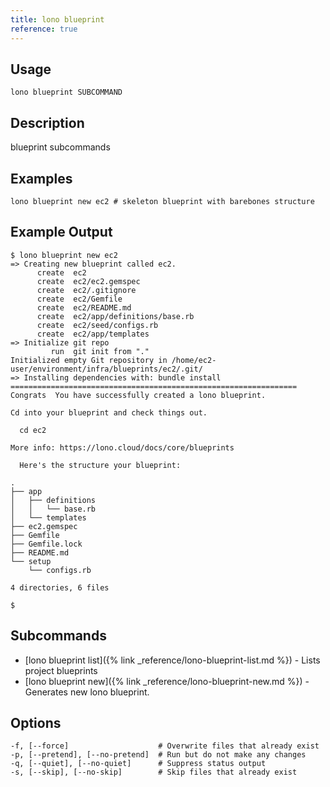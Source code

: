 ```yaml
---
title: lono blueprint
reference: true
---
```


## Usage

    lono blueprint SUBCOMMAND

## Description

blueprint subcommands

## Examples

    lono blueprint new ec2 # skeleton blueprint with barebones structure

## Example Output

    $ lono blueprint new ec2
    => Creating new blueprint called ec2.
          create  ec2
          create  ec2/ec2.gemspec
          create  ec2/.gitignore
          create  ec2/Gemfile
          create  ec2/README.md
          create  ec2/app/definitions/base.rb
          create  ec2/seed/configs.rb
          create  ec2/app/templates
    => Initialize git repo
             run  git init from "."
    Initialized empty Git repository in /home/ec2-user/environment/infra/blueprints/ec2/.git/
    => Installing dependencies with: bundle install
    ================================================================
    Congrats  You have successfully created a lono blueprint.

    Cd into your blueprint and check things out.

      cd ec2

    More info: https://lono.cloud/docs/core/blueprints

      Here's the structure your blueprint:

    .
    ├── app
    │   ├── definitions
    │   │   └── base.rb
    │   └── templates
    ├── ec2.gemspec
    ├── Gemfile
    ├── Gemfile.lock
    ├── README.md
    └── setup
        └── configs.rb

    4 directories, 6 files

    $

## Subcommands

* [lono blueprint list]({% link _reference/lono-blueprint-list.md %}) - Lists project blueprints
* [lono blueprint new]({% link _reference/lono-blueprint-new.md %}) - Generates new lono blueprint.

## Options

```
-f, [--force]                    # Overwrite files that already exist
-p, [--pretend], [--no-pretend]  # Run but do not make any changes
-q, [--quiet], [--no-quiet]      # Suppress status output
-s, [--skip], [--no-skip]        # Skip files that already exist
```


